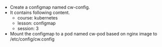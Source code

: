 - Create a configmap named cw-config.
- It contains following content.
    - course: kubernetes
    - lesson: configmap
    - session: 3
- Mount the configmap to a pod named cw-pod based on nginx image to /etc/config/cw.config